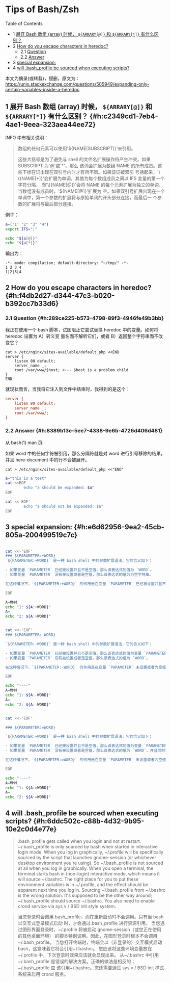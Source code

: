 # Tips of Bash/Zsh


<div class="ox-hugo-toc toc has-section-numbers">

<div class="heading">Table of Contents</div>

- <span class="section-num">1</span> [展开 Bash 数组 (array) 时候， `${ARRARY[@]}` 和 `${ARRARY[*]}` 有什么区别？](#h:c2349cd1-7eb4-4ae1-9eea-323aea44ee72)
- <span class="section-num">2</span> [How do you escape characters in heredoc?](#h:f4db2d27-d344-47c3-b020-b392cc7b33d6)
    - <span class="section-num">2.1</span> [Question](#h:289ce225-b573-4798-89f3-4946fe49b3bb)
    - <span class="section-num">2.2</span> [Answer](#h:8389b13e-5ee7-4338-9e6b-4726d406d481)
- <span class="section-num">3</span> [special expansion:](#h:e6d62956-9ea2-45cb-805a-200499519c7c)
- <span class="section-num">4</span> [will .bash_profile be sourced when executing scripts?](#h:6ddc502c-c88b-4d32-9b95-10e2c0d4e77e)

</div>
<!--endtoc-->


本文为摘录(或转载)，侵删，原文为： https://unix.stackexchange.com/questions/505949/expanding-only-certain-variables-inside-a-heredoc



## <span class="section-num">1</span> 展开 Bash 数组 (array) 时候， `${ARRARY[@]}` 和 `${ARRARY[*]}` 有什么区别？ {#h:c2349cd1-7eb4-4ae1-9eea-323aea44ee72}

INFO 中有相关说明：

> 数组的任何元素可以使用'${NAME[SUBSCRIPT]}'来引用。
>
> 这些大括号是为了避免与 shell 的文件名扩展操作符产生冲突。如果 SUBSCRIPT 为'@'或'\*'，那么
> 该词会扩展为数组 NAME 的所有成员。这些下标在词出现在双引号内时才有所不同。如果该词被双引
> 号括起来，'\\({NAME[\*]}'会扩展为单词，其值为每个数组成员之间以 IFS 变量的第一个字符分隔，
> 而'\\){NAME[@]}'会将 NAME 的每个元素扩展为独立的单词。当数组没有成员时，'${NAME[@]}'扩展为
> 空。如果双引号扩展出现在一个单词中，第一个参数的扩展将与原始单词的开头部分连接，而最后一
> 个参数的扩展将与最后部分连接。

例子：

```sh
a=('1' "2" "3" "4")
export IFS="|"

echo "${a[@]}"
echo "${a[*]}"
```

输出为：

```text
-*- mode: compilation; default-directory: "~/tmp/" -*-
1 2 3 4
1|2|3|4
```


## <span class="section-num">2</span> How do you escape characters in heredoc? {#h:f4db2d27-d344-47c3-b020-b392cc7b33d6}


### <span class="section-num">2.1</span> Question {#h:289ce225-b573-4798-89f3-4946fe49b3bb}

我正在使用一个 bash 脚本，试图阻止它尝试替换 heredoc 中的变量。如何将 heredoc 设置为 A）转义变
量名而不解析它们，或者 B）返回整个字符串而不改变它？

```bash-ts
cat > /etc/nginx/sites-available/default_php <<END
server {
    listen 80 default;
    server_name _;
    root /var/www/$host; <--- $host is a problem child
}
END
```

就现状而言，当我将它注入到文件中结束时，我得到的是这个：

```cfg
server {
    listen 80 default;
    server_name _;
    root /var/www/;
}
```


### <span class="section-num">2.2</span> Answer {#h:8389b13e-5ee7-4338-9e6b-4726d406d481}

从 bash(1) man 页:

如果 word 中的任何字符被引用，那么分隔符就是对 word 进行引号移除的结果，并且 here-document 中的行不会被展开。

```bash-ts
cat > /etc/nginx/sites-available/default_php <<"END"
```

```sh
a="this is a test"
cat <<EOF
        echo "a should be expanded: $a"
EOF

cat <<'EOF'
        echo "a should not be expanded: $a"
EOF
```


## <span class="section-num">3</span> special expansion: {#h:e6d62956-9ea2-45cb-805a-200499519c7c}

```sh

cat <<-'EOF'
### ${PARAMETER:+WORD}
`${PARAMETER:+WORD}` 是一种 bash shell 中的参数扩展语法，它的含义如下：

- 如果变量 `PARAMETER` 已经被设置并且不是空值，那么该表达式的值为 `WORD`。
- 如果变量 `PARAMETER` 没有被设置或者是空值，那么该表达式的值为为空字符串。

在这种情况下，`${PARAMETER:+WORD}` 的作用是在变量 `PARAMETER` 已经被设置并且不是空值时，返回 `WORD`；否则返回空字符串。

EOF

A=MMM
echo "1: ${A:+WORD}"
A=
echo "2: ${A:+WORD}"


cat <<-'EOF'
### ${PARAMETER:-WORD}

`${PARAMETER:-WORD}` 是一种 bash shell 中的参数扩展语法，它的含义如下：

- 如果变量 `PARAMETER` 已经被设置并且不是空值，那么该表达式的值为变量 `PARAMETER` 的值。
- 如果变量 `PARAMETER` 没有被设置或者是空值，那么该表达式的值为 `WORD`。

在这种情况下，`${PARAMETER:-WORD}` 的作用是在变量 `PARAMETER` 未设置或者为空值时提供一个默认值 `WORD`。

EOF

echo "----"
A=MMM
echo "1: ${A:-WORD}"
A=
echo "2: ${A:-WORD}"


cat <<-'EOF'

### ${PARAMETER:=WORD}

`${PARAMETER:=WORD}` 是一种 bash shell 中的参数扩展语法，它的含义如下：

- 如果变量 `PARAMETER` 已经被设置并且不是空值，那么该表达式的值为变量 `PARAMETER` 的值。
- 如果变量 `PARAMETER` 没有被设置或者是空值，那么该表达式的值为 `WORD`，并且同时将变量 `PARAMETER` 设置为 `WORD` 的值。

在这种情况下，`${PARAMETER:=WORD}` 的作用是在变量 `PARAMETER` 未设置或者为空值时，用默认值 `WORD` 初始化该变量。

EOF

echo "----"
A=MMM
echo "1: ${A:=WORD}"
A=
echo "2: ${A:=WORD}"

```


## <span class="section-num">4</span> will .bash_profile be sourced when executing scripts? {#h:6ddc502c-c88b-4d32-9b95-10e2c0d4e77e}

> .bash_profile gets called when you login and not at restart. ~/.bash_profile is only
> sourced by bash when started in interactive login mode.
> When you log in graphically, ~/.profile will be specifically sourced by the script that
> launches gnome-session (or whichever desktop environment you're using). So
> ~/.bash_profile is not sourced at all when you log in graphically.
> When you open a terminal, the terminal starts bash in (non-login) interactive mode,
> which means it will source ~/.bashrc.
> The right place for you to put these environment variables is in ~/.profile, and the
> effect should be apparent next time you log in.
> Sourcing ~/.bash_profile from ~/.bashrc is the wrong solution. It's supposed to be the
> other way around; ~/.bash_profile should source ~/.bashrc. You also need to enable crond
> service via sys v / BSD init style system.

<!--quoteend-->

> 当您登录时会调用.bash_profile，而在重新启动时不会调用。只有当 bash 以交互式登录模式启动
> 时，才会通过.bash_profile 进行资源引用。
> 当您通过图形界面登录时，~/.profile 将被启动 gnome-session（或您正在使用的其他桌面环境）
> 的脚本特别调用。因此，在图形登录时根本不会调用~/.bash_profile。
> 当您打开终端时，终端会以（非登录的）交互模式启动 bash，这意味着它将会引用~/.bashrc。
> 您应该将这些环境变量放在~/.profile 中，下次登录时效果应该就会显现出来。
> 从~/.bashrc 中引用~/.bash_profile 是错误的解决方案。正确的做法是相反的；~/.bash_profile 应
> 该引用~/.bashrc。您还需要通过 sys v / BSD init 样式系统来启用 crond 服务。

